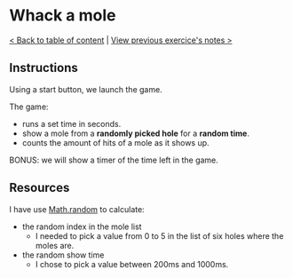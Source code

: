 # Whack a mole

[< Back to table of content](../../README.md) |
[View previous exercice's notes >](../29-Countdown.Timer/Notes.md)

## Instructions

Using a start button, we launch the game.

The game:

- runs a set time in seconds.
- show a mole from a **randomly picked hole** for a **random time**.
- counts the amount of hits of a mole as it shows up.

BONUS: we will show a timer of the time left in the game.

## Resources

I have use [Math.random](https://developer.mozilla.org/fr/docs/Web/JavaScript/Reference/Objets_globaux/Math/random) to calculate:

- the random index in the mole list
  - I needed to pick a value from 0 to 5 in the list of six holes where the moles are.
- the random show time
  - I chose to pick a value between 200ms and 1000ms.
